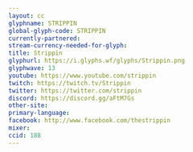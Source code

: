 ```yaml
---
layout: cc
glyphname: STRIPPIN
global-glyph-code: STRIPPIN
currently-partnered: 
stream-currency-needed-for-glyph: 
title: Strippin
glyphurl: https://i.glyphs.wf/glyphs/Strippin.png
glyphwave: 13
youtube: https://www.youtube.com/strippin
twitch: https://twitch.tv/Strippin
twitter: https://twitter.com/strippin
discord: https://discord.gg/aFtM7Gs
other-site: 
primary-language: 
facebook: http://www.facebook.com/thestrippin
mixer: 
ccid: 188
---
```


